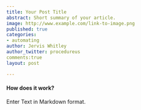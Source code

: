 ```yaml
---
title: Your Post Title
abstract: Short summary of your article.
image: http://www.example.com/link-to-image.png
published: true
categories:
- automating
author: Jervis Whitley
author_twitter: procedureus
comments:true
layout: post

---
```


#### How does it work?

Enter Text in Markdown format.